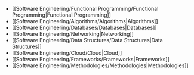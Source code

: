 
- [[Software Engineering/Functional Programming/Functional Programming|Functional Programming]]
- [[Software Engineering/Algorithms/Algorithms|Algorithms]]
- [[Software Engineering/Databases/Databases|Databases]]
- [[Software Engineering/Networking|Networking]]
- [[Software Engineering/Data Structures/Data Structures|Data Structures]]
- [[Software Engineering/Cloud/Cloud|Cloud]]
- [[Software Engineering/Frameworks/Frameworks|Frameworks]]
- [[Software Engineering/Methodologies/Methodologies|Methodologies]]
